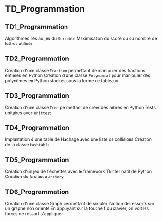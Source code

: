 # TD_Programmation


## TD1_Programmation

Algorithmes liés au jeu du `Scrabble`
Maximisation du score ou du nombre de lettres utilisés


## TD2_Programmation

Création d'une classe `Fraction` permettant de manipuler des fractions entières en Python
Création d'une classe `Polynomial` pour manipuler des polynômes en Python stockés sous la forme de tableaux


## TD3_Programmation

Création d'une classe `Tree` permettant de créer des arbres en Python
Tests unitaires avec `unittest`

## TD4_Programmation

Implantation d'une table de Hachage avec une liste de collisions
Création de la classe `Hashtable`

## TD5_Programmation

Création d'un jeu de fléchettes avec le framework Tkinter natif de Python
Création de la classe `Archery`

## TD6_Programmation

Création d'une classe Graph permettant de simuler l'action de ressorts sur un graphe non orienté
En appuyant sur la touche f du clavier, on voit les forces de ressort s'appliquer 


